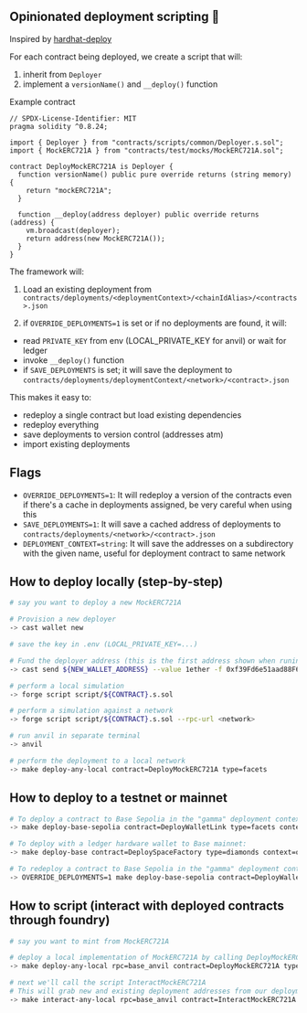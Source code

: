 ## Opinionated deployment scripting 🚀

Inspired by [hardhat-deploy](https://github.com/wighawag/hardhat-deploy)

For each contract being deployed, we create a script that will:

1. inherit from `Deployer`
2. implement a `versionName()` and `__deploy()` function

Example contract

```solidity
// SPDX-License-Identifier: MIT
pragma solidity ^0.8.24;

import { Deployer } from "contracts/scripts/common/Deployer.s.sol";
import { MockERC721A } from "contracts/test/mocks/MockERC721A.sol";

contract DeployMockERC721A is Deployer {
  function versionName() public pure override returns (string memory) {
    return "mockERC721A";
  }

  function __deploy(address deployer) public override returns (address) {
    vm.broadcast(deployer);
    return address(new MockERC721A());
  }
}
```

The framework will:

1. Load an existing deployment from `contracts/deployments/<deploymentContext>/<chainIdAlias>/<contracts>.json`

2. if `OVERRIDE_DEPLOYMENTS=1` is set or if no deployments are found, it will:

- read `PRIVATE_KEY` from env (LOCAL_PRIVATE_KEY for anvil) or wait for ledger
- invoke `__deploy()` function
- if `SAVE_DEPLOYMENTS` is set; it will save the deployment to `contracts/deployments/deploymentContext/<network>/<contract>.json`

This makes it easy to:

- redeploy a single contract but load existing dependencies
- redeploy everything
- save deployments to version control (addresses atm)
- import existing deployments

## Flags

- `OVERRIDE_DEPLOYMENTS=1`: It will redeploy a version of the contracts even if there's a cache in deployments assigned, be very careful when using this
- `SAVE_DEPLOYMENTS=1`: It will save a cached address of deployments to `contracts/deployments/<network>/<contract>.json`
- `DEPLOYMENT_CONTEXT=string`: It will save the addresses on a subdirectory with the given name, useful for deployment contract to same network

## How to deploy locally (step-by-step)

```bash
# say you want to deploy a new MockERC721A

# Provision a new deployer
-> cast wallet new

# save the key in .env (LOCAL_PRIVATE_KEY=...)

# Fund the deployer address (this is the first address shown when runing `anvil`)
-> cast send ${NEW_WALLET_ADDRESS} --value 1ether -f 0xf39Fd6e51aad88F6F4ce6aB8827279cffFb92266 --unlocked

# perform a local simulation
-> forge script script/${CONTRACT}.s.sol

# perform a simulation against a network
-> forge script script/${CONTRACT}.s.sol --rpc-url <network>

# run anvil in separate terminal
-> anvil

# perform the deployment to a local network
-> make deploy-any-local contract=DeployMockERC721A type=facets
```

## How to deploy to a testnet or mainnet

```bash
# To deploy a contract to Base Sepolia in the "gamma" deployment context:
-> make deploy-base-sepolia contract=DeployWalletLink type=facets context=gamma

# To deploy with a ledger hardware wallet to Base mainnet:
-> make deploy-base contract=DeploySpaceFactory type=diamonds context=omega

# To redeploy a contract to Base Sepolia in the "gamma" deployment context:
-> OVERRIDE_DEPLOYMENTS=1 make deploy-base-sepolia contract=DeployWalletLink type=facets context=gamma
```

## How to script (interact with deployed contracts through foundry)

```bash
# say you want to mint from MockERC721A

# deploy a local implementation of MockERC721A by calling DeployMockERC721A
-> make deploy-any-local rpc=base_anvil contract=DeployMockERC721A type=facets

# next we'll call the script InteractMockERC721A
# This will grab new and existing deployment addresses from our deployments cache and use those to interact with each other
-> make interact-any-local rpc=base_anvil contract=InteractMockERC721A
```
